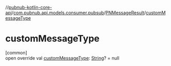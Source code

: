//[pubnub-kotlin-core-api](../../../index.md)/[com.pubnub.api.models.consumer.pubsub](../index.md)/[PNMessageResult](index.md)/[customMessageType](custom-message-type.md)

# customMessageType

[common]\
open override val [customMessageType](custom-message-type.md): [String](https://kotlinlang.org/api/core/kotlin-stdlib/kotlin/-string/index.html)? = null
